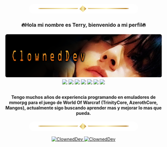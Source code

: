 
<div align="center">
<img height="30" style="border-radius:50px;" src="https://github.com/ClownedDev/ClownedDev/blob/master/img/linea-head.png?raw=true">
<h3>🔥Hola mi nombre es Terry, bienvenido a mi perfil🔥</h3>
</div>

<div h4 align="center">
<a href="https://github.com/ClownedDev" target="_blank"><img src="https://github.com/ClownedDev/ClownedDev/blob/master/img/banner.png?raw=true" target="_blank"></a>
<a href="https://www.youtube.com/c/ClownedGaming" target="_blank"><img src="https://img.shields.io/badge/YouTube-FF0000?style=for-the-badge&logo=youtube&logoColor=white" target="_blank"></a>
<a href="https://https://discord.gg/UGNvG7EFNA" target="_blank"><img src="https://img.shields.io/badge/Discord-7289DA?style=for-the-badge&logo=discord&logoColor=white" target="_blank"></a>
<a href="https://www.instagram.com/ra.buyan/" target="_blank"><img src="https://img.shields.io/badge/-Instagram-%23E4405F?style=for-the-badge&logo=instagram&logoColor=white" target="_blank"></a>
<a href="https://www.paypal.me/ClownedX" target="_blank"><img src="https://img.shields.io/badge/paypal-7289DA?style=for-the-badge&logo=paypal&logoColor=white" target="_blank"></a>
<a href="https://" target="_blank"><img src="https://img.shields.io/badge/Twitch-9146FF?style=for-the-badge&logo=twitch&logoColor=white" target="_blank"></a>
<a href="https://www.facebook.com/happydaysgone" target="_blank"><img src="https://img.shields.io/badge/Facebook-7289DA?style=for-the-badge&logo=facebook&logoColor=white" target="_blank"></a>
<a href="https://" target="_blank"><img src="https://img.shields.io/badge/repack%204.3.4-ff3800?style=for-the-badge&logo=circle&logoColor=white" target="_blank"></a>
</div>

##

<div align="center">
<h4>Tengo muchos años de experiencia programando en emuladores de mmorpg para el juego de World Of Warcraf (TrinityCore, AzerothCore, Mangos), actualmente sigo buscando aprender mas y mejorar lo mas que pueda.</h4>
<img height="30" style="border-radius:50px;" src="https://github.com/ClownedDev/ClownedDev/blob/master/img/linea-head.png?raw=true">
<p align="center">
<a href="https://github.com/ClownedDev">
<img width="44.8%" src="https://github-readme-stats.vercel.app/api?username=ClownedDev&show_icons=true" alt="ClownedDev">
<img src="https://github-readme-stats.vercel.app/api/top-langs/?username=ClownedDev&langs_count=8&layout=compact" alt="ClownedDev">
</a>
</div>
